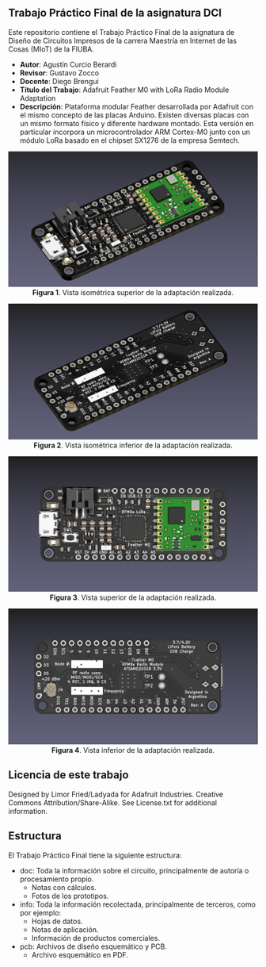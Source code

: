 ## Trabajo Práctico Final de la asignatura DCI ##

Este repositorio contiene el Trabajo Práctico Final de la asignatura de Diseño de Circuitos Impresos de la carrera Maestría en Internet de las Cosas (MIoT) de la FIUBA.

* **Autor**: Agustín Curcio Berardi
* **Revisor**: Gustavo Zocco
* **Docente**: Diego Brengui
* **Título del Trabajo**:  Adafruit Feather M0 with LoRa Radio Module Adaptation
* **Descripción**:  Plataforma modular Feather desarrollada por Adafruit con el mismo concepto de las placas Arduino. Existen diversas placas con un mismo formato físico y diferente hardware montado. Esta versión en particular incorpora un microcontrolador ARM Cortex-M0 junto con un módulo LoRa basado en el chipset SX1276 de la empresa Semtech.

<p align="center">
    <img src="doc/Render_Isometric_Top_B.png"><br>
    <b>Figura 1</b>. Vista isométrica superior de la adaptación realizada. 
</p>

<p align="center">
    <img src="doc/Render_Isometric_Bottom_A.png"><br>
    <b>Figura 2</b>. Vista isométrica inferior de la adaptación realizada. 
</p>

<p align="center">
    <img src="doc/Render_Top_View.png"><br>
    <b>Figura 3</b>. Vista superior de la adaptación realizada. 
</p>

<p align="center">
    <img src="doc/Render_Bottom_View.png"><br>
    <b>Figura 4</b>. Vista inferior de la adaptación realizada. 
</p>

## Licencia de este trabajo ##
Designed by Limor Fried/Ladyada for Adafruit Industries. Creative Commons Attribution/Share-Alike. See License.txt for additional information.

## Estructura ##

El Trabajo Práctico Final tiene la siguiente estructura:

* doc: Toda la información sobre el circuito, principalmente de autoría o procesamiento propio.
  * Notas con cálculos.
  * Fotos de los prototipos.
* info: Toda la información recolectada, principalmente de terceros, como por ejemplo:
  * Hojas de datos.
  * Notas de aplicación.
  * Información de productos comerciales.
* pcb: Archivos de diseño esquemático y PCB.
  * Archivo esquemático en PDF.


